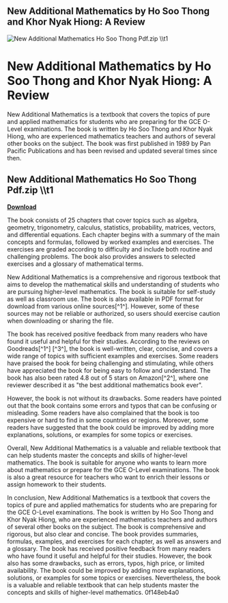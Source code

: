 ## New Additional Mathematics by Ho Soo Thong and Khor Nyak Hiong: A Review

 
![New Additional Mathematics Ho Soo Thong Pdf.zip \\\\t1](https://encrypted-tbn2.gstatic.com/images?q=tbn:ANd9GcQofRBy8h01V2h4Ilz-8h4EmPz1OA-yD4jfX4pCuWBS3NXx092DQgAEhhlV)

 
# New Additional Mathematics by Ho Soo Thong and Khor Nyak Hiong: A Review
 
New Additional Mathematics is a textbook that covers the topics of pure and applied mathematics for students who are preparing for the GCE O-Level examinations. The book is written by Ho Soo Thong and Khor Nyak Hiong, who are experienced mathematics teachers and authors of several other books on the subject. The book was first published in 1989 by Pan Pacific Publications and has been revised and updated several times since then.
 
## New Additional Mathematics Ho Soo Thong Pdf.zip \\\\t1


[**Download**](https://www.google.com/url?q=https%3A%2F%2Furllie.com%2F2tKDTA&sa=D&sntz=1&usg=AOvVaw0WMwhek9VSMpeSHxIB12lR)

 
The book consists of 25 chapters that cover topics such as algebra, geometry, trigonometry, calculus, statistics, probability, matrices, vectors, and differential equations. Each chapter begins with a summary of the main concepts and formulas, followed by worked examples and exercises. The exercises are graded according to difficulty and include both routine and challenging problems. The book also provides answers to selected exercises and a glossary of mathematical terms.
 
New Additional Mathematics is a comprehensive and rigorous textbook that aims to develop the mathematical skills and understanding of students who are pursuing higher-level mathematics. The book is suitable for self-study as well as classroom use. The book is also available in PDF format for download from various online sources[^1^]. However, some of these sources may not be reliable or authorized, so users should exercise caution when downloading or sharing the file.

The book has received positive feedback from many readers who have found it useful and helpful for their studies. According to the reviews on Goodreads[^1^] [^3^], the book is well-written, clear, concise, and covers a wide range of topics with sufficient examples and exercises. Some readers have praised the book for being challenging and stimulating, while others have appreciated the book for being easy to follow and understand. The book has also been rated 4.8 out of 5 stars on Amazon[^2^], where one reviewer described it as "the best additional mathematics book ever".
 
However, the book is not without its drawbacks. Some readers have pointed out that the book contains some errors and typos that can be confusing or misleading. Some readers have also complained that the book is too expensive or hard to find in some countries or regions. Moreover, some readers have suggested that the book could be improved by adding more explanations, solutions, or examples for some topics or exercises.
 
Overall, New Additional Mathematics is a valuable and reliable textbook that can help students master the concepts and skills of higher-level mathematics. The book is suitable for anyone who wants to learn more about mathematics or prepare for the GCE O-Level examinations. The book is also a great resource for teachers who want to enrich their lessons or assign homework to their students.

In conclusion, New Additional Mathematics is a textbook that covers the topics of pure and applied mathematics for students who are preparing for the GCE O-Level examinations. The book is written by Ho Soo Thong and Khor Nyak Hiong, who are experienced mathematics teachers and authors of several other books on the subject. The book is comprehensive and rigorous, but also clear and concise. The book provides summaries, formulas, examples, and exercises for each chapter, as well as answers and a glossary. The book has received positive feedback from many readers who have found it useful and helpful for their studies. However, the book also has some drawbacks, such as errors, typos, high price, or limited availability. The book could be improved by adding more explanations, solutions, or examples for some topics or exercises. Nevertheless, the book is a valuable and reliable textbook that can help students master the concepts and skills of higher-level mathematics.
 0f148eb4a0
